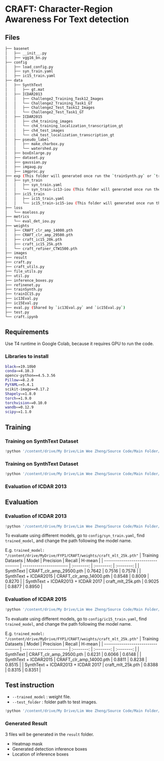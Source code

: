 # CRAFT: Character-Region Awareness For Text detection
## Files
```bash
├── basenet
│   ├── __init__.py
│   ├── vgg16_bn.py
├── config
│   ├── load_config.py
│   ├── syn_train.yaml
│   ├── ic15_train.yaml
├── data
│   ├── SynthText
│   │   ├── gt.mat
│   ├── ICDAR2013
│   │   ├── Challenge2_Training_Task12_Images
│   │   └── Challenge2_Training_Task1_GT
│   │   ├── Challenge2_Test_Task12_Images
│   │   └── Challenge2_Test_Task1_GT
│   ├── ICDAR2015
│   │   ├── ch4_training_images
│   │   └── ch4_training_localization_transcription_gt
│   │   ├── ch4_test_images
│   │   └── ch4_test_localization_transcription_gt
│   ├── pseudo_label
│   │   ├── make_charbox.py
│   │   └── watershed.py
│   ├── boxEnlarge.py
│   ├── dataset.py
│   ├── gaussian.py
│   ├── imgaug.py
│   ├── imgproc.py
├── exp (This folder will generated once run the `trainSynth.py` or `trainIC15.py`)
│   ├── syn_train
│   │   ├── syn_train.yaml
│   │   └── syn_train-ic13-iou (This folder will generated once run the `ic13Eval.py`)
│   ├── ic15_train
│   │   ├── ic15_train.yaml
│   │   └── ic15_train-ic15-iou (This folder will generated once run the `ic15Eval.py`)
├── loss
│   └── mseloss.py
├── metrics
│   └── eval_det_iou.py
├── weights
│   ├── CRAFT_clr_amp_14000.pth
│   ├── CRAFT_clr_amp_29500.pth
│   ├── craft_ic15_20k.pth
│   ├── craft_ic15_25k.pth
│   └── craft_refiner_CTW1500.pth
├── images
├── result
├── craft.py
├── craft_utils.py
├── file_utils.py
├── util.py
├── inference_boxes.py
├── refinenet.py
├── trainSynth.py
├── trainIC15.py
├── ic13Eval.py
├── ic15Eval.py
├── eval.py (Shared by `ic13Eval.py` and `ic15Eval.py`)
├── test.py 
└── craft.ipynb
```

## Requirements
Use T4 runtime in Google Colab, because it requires GPU to run the code.
### Libraries to install
```bash
black==19.10b0
conda==4.10.3
opencv-python==4.5.3.56
Pillow==8.2.0
PyYAML==5.4.1
scikit-image==0.17.2
Shapely==1.8.0
torch==1.9.0
torchvision==0.10.0
wandb==0.12.9
scipy==1.1.0
```

## Training
### Training on SynthText Dataset
```python
!python '/content/drive/My Drive/Lim Wee Zheng/Source Code/Main Folder/trainSynth.py'
```
### Training on SynthText Dataset
```python
!python '/content/drive/My Drive/Lim Wee Zheng/Source Code/Main Folder/trainIC15.py'
```

### Evaluation of ICDAR 2013

## Evaluation
### Evaluation of ICDAR 2013
```python
!python '/content/drive/My Drive/Lim Wee Zheng/Source Code/Main Folder/ic13Eval.py'
```
To evaluate using different models, go to `config/syn_train.yaml`, find `trained_model`, and change the path following the model name.

E.g. `trained_model: "/content/drive/MyDrive/FYP1/CRAFT/weights/craft_mlt_25k.pth"`
| Training Datasets                  | Model                   | Precision  | Recall     | H-mean     |
| ---------------------------------- | ----------------------- | :--------: | :--------: | :--------: |
| SynthText                          | CRAFT_clr_amp_29500.pth | 0.7642     | 0.7516     | 0.7578     |
| SynthText + ICDAR2015              | CRAFT_clr_amp_14000.pth | 0.8548     | 0.8009     | 0.8270     |
| SynthText + ICDAR2013 + ICDAR 2017 | craft_mlt_25k.pth       | 0.9025     | 0.8877     | 0.8950     |

### Evaluation of ICDAR 2015
```python
!python '/content/drive/My Drive/Lim Wee Zheng/Source Code/Main Folder/ic15Eval.py'
```
To evaluate using different models, go to `config/ic15_train.yaml`, find `trained_model`, and change the path following the model name.

E.g. `trained_model: "/content/drive/MyDrive/FYP1/CRAFT/weights/craft_mlt_25k.pth"`
| Training Datasets                  | Model                   | Precision  | Recall     | H-mean     |
| ---------------------------------- | ----------------------- | :--------: | :--------: | :--------: |
| SynthText                          | CRAFT_clr_amp_29500.pth | 0.6231     | 0.6066     | 0.6148     |
| SynthText + ICDAR2015              | CRAFT_clr_amp_14000.pth | 0.8811     | 0.8238     | 0.8515     |
| SynthText + ICDAR2013 + ICDAR 2017 | craft_mlt_25k.pth       | 0.8388     | 0.8315     | 0.8351     |

## Test instruction
* `--trained_model` : weight file.
* `--test_folder` : folder path to test images.
```python
!python '/content/drive/My Drive/Lim Wee Zheng/Source Code/Main Folder/test.py' --trained_model='/content/drive/My Drive/Lim Wee Zheng/Source Code/Main Folder/weights/craft_mlt_25k.pth' --test_folder='/content/drive/My Drive/Lim Wee Zheng/Source Code/Main Folder/images'
```
### Generated Result
3 files will be generated in the `result` folder.
* Heatmap mask
* Generated detection inference boxes
* Location of inference boxes
